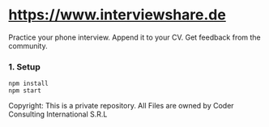 # https://www.interviewshare.de
Practice your phone interview. Append it to your CV. Get feedback from the community.

### 1. Setup
```
npm install
npm start
```


Copyright:
This is a private repository. All Files are owned by Coder Consulting International S.R.L
